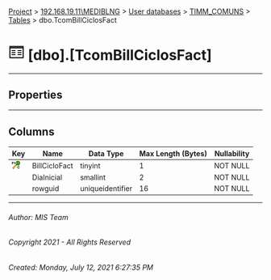 #### 

[Project](../../../../index.md) > [192.168.19.11\\MEDIBLNG](../../../index.md) > [User databases](../../index.md) > [TIMM_COMUNS](../index.md) > [Tables](Tables.md) > dbo.TcomBillCiclosFact

# ![Tables](../../../../Images/Table32.png) [dbo].[TcomBillCiclosFact]

---

## <a name="#properties"></a>Properties



---

## <a name="#columns"></a>Columns

| Key | Name | Data Type | Max Length (Bytes) | Nullability |
|---|---|---|---|---|
| [![Cluster Primary Key PK_TcomBillCiclosFact: BillCicloFact](../../../../Images/pkcluster.png)](#indexes) | BillCicloFact | tinyint | 1 | NOT NULL |
|  | DiaInicial | smallint | 2 | NOT NULL |
|  | rowguid | uniqueidentifier | 16 | NOT NULL |


---

###### Author:  MIS Team

###### Copyright 2021 - All Rights Reserved

###### Created: Monday, July 12, 2021 6:27:35 PM

